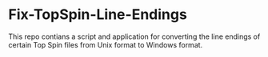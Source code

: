 # Fix-TopSpin-Line-Endings
This repo contians a script and application for converting the line endings of certain Top Spin files from Unix format to Windows format.
